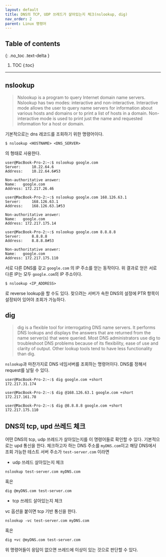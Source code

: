 ```yaml
---
layout: default
title: DNS의 TCP, UDP 쓰레드가 살아있는지 체크(nslookup, dig)
nav_order: 2
parent: Linux 명령어
---
```



## Table of contents
{: .no_toc .text-delta }

1. TOC
{:toc}

---

## nslookup

> Nslookup is a program to query Internet domain name servers.  Nslookup has two modes: interactive and non-interactive. Interactive mode allows the user to query name servers for information about various hosts and domains or to print a list of hosts in a domain. Non-interactive mode is used to print just the name and requested information for a host or domain.

기본적으로는 dns 레코드를 조회하기 위한 명령어이다.

```
$ nslookup <HOSTNAME> <DNS_SERVER>
```

의 형태로 사용한다.

```
user@MacBook-Pro-2:~:$ nslookup google.com
Server:		10.22.64.6
Address:	10.22.64.6#53

Non-authoritative answer:
Name:	google.com
Address: 172.217.26.46

user@MacBook-Pro-2:~:$ nslookup google.com 168.126.63.1
Server:		168.126.63.1
Address:	168.126.63.1#53

Non-authoritative answer:
Name:	google.com
Address: 172.217.175.14

user@MacBook-Pro-2:~:$ nslookup google.com 8.8.8.8
Server:		8.8.8.8
Address:	8.8.8.8#53

Non-authoritative answer:
Name:	google.com
Address: 172.217.175.110
```
서로 다른 DNS를 갖고 `google.com` 의 IP 주소를 얻는 동작이다.
위 결과로 얻은 서로 다른 IP는 모두 `google.com`의 IP 주소이다.


```
$ nslookup <IP_ADDRESS>
```
로 reverse lookup을 할 수도 있다.
찾으려는 서버가 속한 DNS의 설정에 PTR 항목이 설정되어 있어야 조회가 가능하다.



## dig

> dig is a flexible tool for interrogating DNS name servers. It performs DNS lookups and displays the answers that are returned from the name server(s) that were queried. Most DNS administrators use dig to troubleshoot DNS problems because of its flexibility, ease of use and clarity of output. Other lookup tools tend to have less functionality than dig.

`nslookup`과 마찬가지로 DNS 네임서버를 조회하는 명령어이다. DNS를 정해서 request를 날릴 수 있다.

```
user@MacBook-Pro-2:~:$ dig google.com +short
172.217.31.174

user@MacBook-Pro-2:~:$ dig @168.126.63.1 google.com +short
172.217.161.78

user@MacBook-Pro-2:~:$ dig @8.8.8.8 google.com +short
172.217.175.110
```

## DNS의 tcp, upd 쓰레드 체크

어떤 DNS의 tcp, udp 쓰레드가 살아있는지를 이 명령어들로 확인할 수 있다.
기본적으로는 upd 통신을 한다.
체크하고자 하는 DNS 주소를 `myDNS.com`이고 해당 DNS에서 조회 가능한 테스트 서버 주소가 `test-server.com` 이라면

- udp 쓰레드 살아있는지 체크
```
nslookup test-server.com myDNS.com
```
혹은
```
dig @myDNS.com test-server.com
```

- tcp 쓰레드 살아있는지 체크

vc 옵션을 붙이면 tcp 기반 통신을 한다.

```
nslookup -vc test-server.com myDNS.com
```
혹은
```
dig +vc @myDNS.com test-server.com
```

위 명령어들이 응답이 없으면 쓰레드에 이상이 있는 것으로 판단할 수 있다.